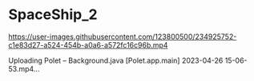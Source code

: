 # SpaceShip_2
 


https://user-images.githubusercontent.com/123800500/234925752-c1e83d27-a524-454b-a0a6-a572fc16c96b.mp4


Uploading Polet – Background.java [Polet.app.main] 2023-04-26 15-06-53.mp4…


